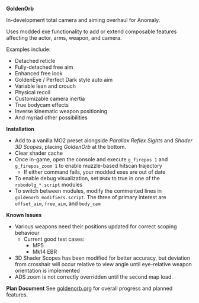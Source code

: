 **GoldenOrb**

In-development total camera and aiming overhaul for Anomaly.

Uses modded exe functionality to add or extend composable features affecting the actor, arms, weapon, and camera.

Examples include:
- Detached reticle
- Fully-detached free aim
- Enhanced free look
- GoldenEye / Perfect Dark style auto aim
- Variable lean and crouch
- Physical recoil
- Customizable camera inertia
- True bodycam effects
- Inverse kinematic weapon positioning
- And myriad other possibilities

**Installation**

- Add to a vanilla MO2 preset alongside *Parallax Reflex Sights* and *Shader 3D Scopes*, placing *GoldenOrb* at the bottom.
- Clear shader cache
- Once in-game, open the console and execute `g_firepos 1` and `g_firepos_zoom 1` to enable muzzle-based hitscan trajectory
  - If either command fails, your modded exes are out of date
- To enable debug visualization, set `DRAW` to true in one of the `robodolg_*.script` modules
- To switch between modules, modify the commented lines in `goldenorb_modifiers.script`. The three of primary interest are `offset_aim`, `free_aim`, and `body_cam`

**Known Issues**
- Various weapons need their positions updated for correct scoping behaviour
  - Current good test cases:
    - MP5
    - Mk14 EBR
- 3D Shader Scopes has been modified for better accuracy, but deviation from crosshair will occur relative to view angle until eye-relative weapon orientation is implemented
- ADS zoom is not correctly overridden until the second map load.

**Plan Document**
See [goldenorb.org](goldenorb.org) for overall progress and planned features.
